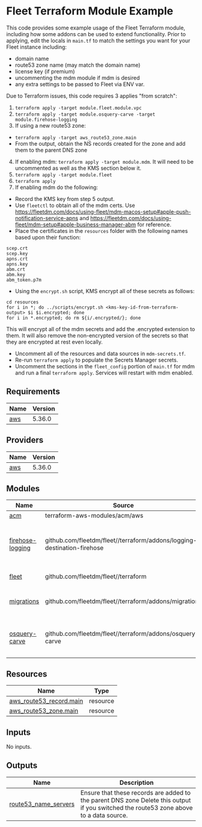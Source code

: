 # Fleet Terraform Module Example
This code provides some example usage of the Fleet Terraform module, including how some addons can be used to extend functionality.  Prior to applying, edit the locals in `main.tf` to match the settings you want for your Fleet instance including:

 - domain name
 - route53 zone name (may match the domain name)
 - license key (if premium)
 - uncommenting the mdm module if mdm is desired
 - any extra settings to be passed to Fleet via ENV var.

Due to Terraform issues, this code requires 3 applies "from scratch":
1. `terraform apply -target module.fleet.module.vpc`
2. `terraform apply -target module.osquery-carve -target module.firehose-logging`
3. If using a new route53 zone:
  - `terraform apply -target aws_route53_zone.main`
  - From the output, obtain the NS records created for the zone and add them to the parent DNS zone
4. If enabling mdm: `terraform apply -target module.mdm`.  It will need to be uncommented as well as the KMS section below it.
5. `terraform apply -target module.fleet`
6. `terraform apply`
7. If enabling mdm do the following:
 - Record the KMS key from step 5 output.
 - Use `fleetctl` to obtain all of the mdm certs.  Use https://fleetdm.com/docs/using-fleet/mdm-macos-setup#apple-push-notification-service-apns and https://fleetdm.com/docs/using-fleet/mdm-setup#apple-business-manager-abm for reference.
 - Place the certificates in the `resources` folder with the following names based upon their function:
```
scep.crt
scep.key
apns.crt
apns.key
abm.crt
abm.key
abm_token.p7m
```
 - Using the `encrypt.sh` script, KMS encrypt all of these secrets as follows:
```
cd resources
for i in *; do ../scripts/encrypt.sh <kms-key-id-from-terraform-output> $i $i.encrypted; done
for i in *.encrypted; do rm ${i/.encrypted/}; done
```
This will encrypt all of the mdm secrets and add the .encrypted extension to them. It will also remove the non-encrypted version of the secrets so that they are encrypted at rest even locally.

 - Uncomment all of the resources and data sources in `mdm-secrets.tf`.
 - Re-run `terraform apply` to populate the Secrets Manager secrets.
 - Uncomment the sections in the `fleet_config` portion of `main.tf` for mdm and run a final `terraform apply`.  Services will restart with mdm enabled.

## Requirements

| Name | Version |
|------|---------|
| <a name="requirement_aws"></a> [aws](#requirement\_aws) | 5.36.0 |

## Providers

| Name | Version |
|------|---------|
| <a name="provider_aws"></a> [aws](#provider\_aws) | 5.36.0 |

## Modules

| Name | Source | Version |
|------|--------|---------|
| <a name="module_acm"></a> [acm](#module\_acm) | terraform-aws-modules/acm/aws | 4.3.1 |
| <a name="module_firehose-logging"></a> [firehose-logging](#module\_firehose-logging) | github.com/fleetdm/fleet//terraform/addons/logging-destination-firehose | tf-mod-addon-logging-destination-firehose-v1.1.0 |
| <a name="module_fleet"></a> [fleet](#module\_fleet) | github.com/fleetdm/fleet//terraform | tf-mod-root-v1.7.3 |
| <a name="module_migrations"></a> [migrations](#module\_migrations) | github.com/fleetdm/fleet//terraform/addons/migrations | tf-mod-addon-migrations-v2.0.0 |
| <a name="module_osquery-carve"></a> [osquery-carve](#module\_osquery-carve) | github.com/fleetdm/fleet//terraform/addons/osquery-carve | tf-mod-addon-osquery-carve-v1.0.1 |

## Resources

| Name | Type |
|------|------|
| [aws_route53_record.main](https://registry.terraform.io/providers/hashicorp/aws/5.36.0/docs/resources/route53_record) | resource |
| [aws_route53_zone.main](https://registry.terraform.io/providers/hashicorp/aws/5.36.0/docs/resources/route53_zone) | resource |

## Inputs

No inputs.

## Outputs

| Name | Description |
|------|-------------|
| <a name="output_route53_name_servers"></a> [route53\_name\_servers](#output\_route53\_name\_servers) | Ensure that these records are added to the parent DNS zone Delete this output if you switched the route53 zone above to a data source. |
